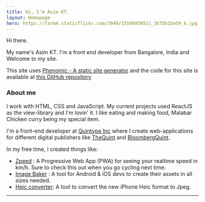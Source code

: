 ```yaml
---
title: Hi, I'm Asim KT.
layout: Homepage
hero: https://farm4.staticflickr.com/3949/15589950511_3675b15e59_k.jpg
---
```


Hi there.

My name's Asim KT. I'm a front end developer from Bangalore, India and Welcome to my site.

This site uses [Phenomic - A static site generator](https://phenomic.io/) and the code for this site is available at
[this GitHub repository](https://github.com/asimkt/portfolio)

<h3>About me</h3>

I work with HTML, CSS and JavaScript. My current projects used ReactJS as the view-library and I'm lovin' it.
I like eating and making food, Malabar Chicken curry being my special item.

I'm a front-end developer at [Quintype Inc](http://quintype.com/) where I create web-applications for different digital publishers like
[TheQuint](http://thequint.com/) and [BloombergQuint](http://bloombergquint.com/).

In my free time, I created things like:

* [Zpeed](zpeed.in) : A Progressive Web App (PWA) for seeing your realtime speed in km/h. Sure to check this out when you go cycling next time.
* [Image Baker](img-bak.in) : A tool for Android & iOS devs to create their assets in all sizes needed.
* [Heic converter](converter.asimkt.com): A tool to convert the new iPhone Heic format to Jpeg.

---
